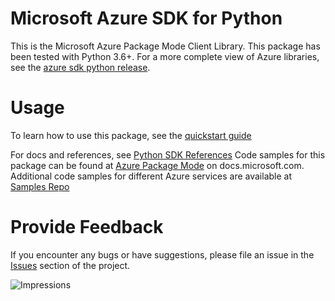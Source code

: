 # Microsoft Azure SDK for Python

This is the Microsoft Azure Package Mode Client Library.
This package has been tested with Python 3.6+.
For a more complete view of Azure libraries, see the [azure sdk python release](https://aka.ms/azsdk/python/all).

# Usage

To learn how to use this package, see the [quickstart guide](https://aka.ms/azsdk/python/mgmt)

For docs and references, see [Python SDK References](https://docs.microsoft.com/python/api/overview/azure)
Code samples for this package can be found at [Azure Package Mode](https://docs.microsoft.com/samples/browse/?languages=python&term=Getting%20started%20-%20Managing&terms=Getting%20started%20-%20Managing) on docs.microsoft.com.
Additional code samples for different Azure services are available at [Samples Repo](https://aka.ms/azsdk/python/mgmt/samples)

# Provide Feedback

If you encounter any bugs or have suggestions, please file an issue in the
[Issues](https://github.com/Azure/azure-sdk-for-python/issues)
section of the project. 


![Impressions](https://azure-sdk-impressions.azurewebsites.net/api/impressions/azure-sdk-for-python%2Fazure-package-mode%2FREADME.png)
